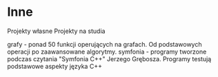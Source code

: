 # Inne
Projekty własne
Projekty na studia

grafy - ponad 50 funkcji operujących na grafach. Od podstawowych operacji po zaawansowane algorytmy.
symfonia - programy tworzone podczas czytania "Symfonia C++" Jerzego Grębosza. Programy testują podstawowe aspekty języka C++

